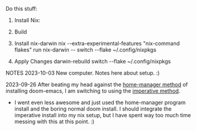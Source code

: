  
Do this stuff: 
1. Install Nix: 
2. Build

3. Install nix-darwin
   nix --extra-experimental-features "nix-command flakes"  run nix-darwin -- switch --flake ~/.config/nixpkgs

4. Apply Changes
   darwin-rebuild switch --flake ~/.config/nixpkgs

NOTES
2023-10-03
New computer.  Notes here about setup. :)


2023-09-26
After beating my head against the [home-manager method](https://github.com/nix-community/nix-doom-emacs/blob/master/docs/reference.md#with-flakes) of installing doom-emacs, I am switching to using the [imperative method](https://github.com/hlissner/dotfiles/blob/master/modules/editors/emacs.nix). 
- I went even less awesome and just used the home-manager program install and the boring normal doom install.  I should integrate the imperative install into my nix setup, but I have spent way too much time messing with this at this point. :)
